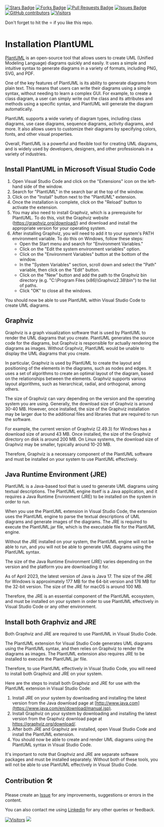 <a href="https://github.com/drshahizan/software-engineering/stargazers"><img src="https://img.shields.io/github/stars/drshahizan/software-engineering" alt="Stars Badge"/></a>
<a href="https://github.com/drshahizan/software-engineering/network/members"><img src="https://img.shields.io/github/forks/drshahizan/software-engineering" alt="Forks Badge"/></a>
<a href="https://github.com/drshahizan/software-engineering/pulls"><img src="https://img.shields.io/github/issues-pr/drshahizan/software-engineering" alt="Pull Requests Badge"/></a>
<a href="https://github.com/drshahizan/software-engineering"><img src="https://img.shields.io/github/issues/drshahizan/software-engineering" alt="Issues Badge"/></a>
<a href="https://github.com/drshahizan/software-engineering/graphs/contributors"><img alt="GitHub contributors" src="https://img.shields.io/github/contributors/drshahizan/software-engineering?color=2b9348"></a>
[![Visitors](https://api.visitorbadge.io/api/visitors?path=https%3A%2F%2Fgithub.com%2Fdrshahizan%2Fsoftware-engineering&countColor=%23263759&style=plastic)](https://visitorbadge.io/status?path=https%3A%2F%2Fgithub.com%2Fdrshahizan%2Fsoftware-engineering)


Don't forget to hit the :star: if you like this repo.

# Installation PlantUML
[PlantUML](https://plantuml.com/) is an open-source tool that allows users to create UML (Unified Modeling Language) diagrams quickly and easily. It uses a simple and intuitive syntax to generate diagrams in a variety of formats, including PNG, SVG, and PDF.

One of the key features of PlantUML is its ability to generate diagrams from plain text. This means that users can write their diagrams using a simple syntax, without needing to learn a complex GUI. For example, to create a class diagram, a user can simply write out the class and its attributes and methods using a specific syntax, and PlantUML will generate the diagram automatically.

PlantUML supports a wide variety of diagram types, including class diagrams, use case diagrams, sequence diagrams, activity diagrams, and more. It also allows users to customize their diagrams by specifying colors, fonts, and other visual properties.

Overall, PlantUML is a powerful and flexible tool for creating UML diagrams, and is widely used by developers, designers, and other professionals in a variety of industries.

## Install PlantUML in Microsoft Visual Studio Code

1. Open Visual Studio Code and click on the "Extensions" icon on the left-hand side of the window.
2. Search for "PlantUML" in the search bar at the top of the window.
3. Click on the "Install" button next to the "PlantUML" extension.
4. Once the installation is complete, click on the "Reload" button to activate the extension.
5. You may also need to install Graphviz, which is a prerequisite for PlantUML. To do this, visit the Graphviz website (https://graphviz.org/download/) and download and install the appropriate version for your operating system.
6. After installing Graphviz, you will need to add it to your system's PATH environment variable. To do this on Windows, follow these steps:
   - Open the Start menu and search for "Environment Variables."
   - Click on the "Edit the system environment variables" option.
   - Click on the "Environment Variables" button at the bottom of the window.
   - In the "System Variables" section, scroll down and select the "Path" variable, then click on the "Edit" button.
   - Click on the "New" button and add the path to the Graphviz bin directory (e.g. "C:\Program Files (x86)\Graphviz2.38\bin") to the list of paths.
   - Click "OK" to close all the windows.

You should now be able to use PlantUML within Visual Studio Code to create UML diagrams.

## Graphviz
Graphviz is a graph visualization software that is used by PlantUML to render the UML diagrams that you create. PlantUML generates the source code for the diagrams, but Graphviz is responsible for actually rendering the diagrams as images. Without Graphviz, PlantUML would be unable to display the UML diagrams that you create.

In particular, Graphviz is used by PlantUML to create the layout and positioning of the elements in the diagrams, such as nodes and edges. It uses a set of algorithms to create an optimal layout of the diagram, based on the relationships between the elements. Graphviz supports various layout algorithms, such as hierarchical, radial, and orthogonal, among others.

The size of Graphviz can vary depending on the version and the operating system you are using. Generally, the download size of Graphviz is around 30-40 MB. However, once installed, the size of the Graphviz installation may be larger due to the additional files and libraries that are required to run the software.

For example, the current version of Graphviz (2.49.3) for Windows has a download size of around 43 MB. Once installed, the size of the Graphviz directory on disk is around 200 MB. On Linux systems, the download size of Graphviz may be smaller, typically around 10-20 MB.

Therefore, Graphviz is a necessary component of the PlantUML software and must be installed on your system to use PlantUML effectively.

## Java Runtime Environment (JRE)

PlantUML is a Java-based tool that is used to generate UML diagrams using textual descriptions. The PlantUML engine itself is a Java application, and it requires a Java Runtime Environment (JRE) to be installed on the system in order to run.

When you use the PlantUML extension in Visual Studio Code, the extension uses the PlantUML engine to parse the textual descriptions of UML diagrams and generate images of the diagrams. The JRE is required to execute the PlantUML.jar file, which is the executable file for the PlantUML engine.

Without the JRE installed on your system, the PlantUML engine will not be able to run, and you will not be able to generate UML diagrams using the PlantUML syntax.

The size of the Java Runtime Environment (JRE) varies depending on the version and the platform you are downloading it for.

As of April 2023, the latest version of Java is Java 17. The size of the JRE for Windows is approximately 177 MB for the 64-bit version and 176 MB for the 32-bit version. The size of the JRE for macOS is around 100 MB.

Therefore, the JRE is an essential component of the PlantUML ecosystem, and must be installed on your system in order to use PlantUML effectively in Visual Studio Code or any other environment.

## Install both Graphviz and JRE
Both Graphviz and JRE are required to use PlantUML in Visual Studio Code. 

The PlantUML extension for Visual Studio Code generates UML diagrams using the PlantUML syntax, and then relies on Graphviz to render the diagrams as images. The PlantUML extension also requires JRE to be installed to execute the PlantUML.jar file.

Therefore, to use PlantUML effectively in Visual Studio Code, you will need to install both Graphviz and JRE on your system.

Here are the steps to install both Graphviz and JRE for use with the PlantUML extension in Visual Studio Code:

1. Install JRE on your system by downloading and installing the latest version from the Java download page at [http://www.java.com](https://www.java.com/en/download/manual.jsp).
2. Install Graphviz on your system by downloading and installing the latest version from the Graphviz download page at https://graphviz.org/download/.
3. After both JRE and Graphviz are installed, open Visual Studio Code and install the PlantUML extension.
4. You should now be able to create and render UML diagrams using the PlantUML syntax in Visual Studio Code.

It's important to note that Graphviz and JRE are separate software packages and must be installed separately. Without both of these tools, you will not be able to use PlantUML effectively in Visual Studio Code.


## Contribution 🛠️
Please create an [Issue](https://github.com/drshahizan/software-engineering/issues) for any improvements, suggestions or errors in the content.

You can also contact me using [Linkedin](https://www.linkedin.com/in/drshahizan/) for any other queries or feedback.

[![Visitors](https://api.visitorbadge.io/api/visitors?path=https%3A%2F%2Fgithub.com%2Fdrshahizan&labelColor=%23697689&countColor=%23555555&style=plastic)](https://visitorbadge.io/status?path=https%3A%2F%2Fgithub.com%2Fdrshahizan)
![](https://hit.yhype.me/github/profile?user_id=81284918)


